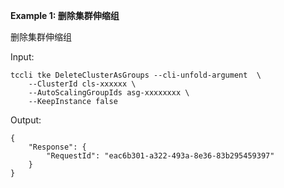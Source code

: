 **Example 1: 删除集群伸缩组**

删除集群伸缩组

Input: 

```
tccli tke DeleteClusterAsGroups --cli-unfold-argument  \
    --ClusterId cls-xxxxxx \
    --AutoScalingGroupIds asg-xxxxxxxx \
    --KeepInstance false
```

Output: 
```
{
    "Response": {
        "RequestId": "eac6b301-a322-493a-8e36-83b295459397"
    }
}
```

